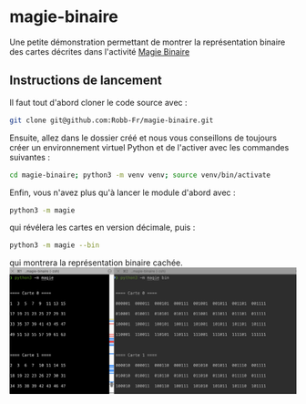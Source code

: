 # magie-binaire

Une petite démonstration permettant de montrer la représentation binaire des cartes décrites dans l'activité [Magie Binaire](https://enseigner.modulo-info.ch/rep-info/activ/magie_binaire.html)

## Instructions de lancement

Il faut tout d'abord cloner le code source avec :

```sh
git clone git@github.com:Robb-Fr/magie-binaire.git
```

Ensuite, allez dans le dossier créé et nous vous conseillons de toujours créer un environnement virtuel Python et de l'activer avec les commandes suivantes :

```sh
cd magie-binaire; python3 -m venv venv; source venv/bin/activate
```

Enfin, vous n'avez plus qu'à lancer le module d'abord avec :

```sh
python3 -m magie
```

qui révélera les cartes en version décimale, puis :

```sh
python3 -m magie --bin
```

qui montrera la représentation binaire cachée.
![demonstration](demo.jpeg)

